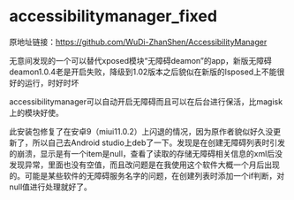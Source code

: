 # accessibilitymanager_fixed

原地址链接：https://github.com/WuDi-ZhanShen/AccessibilityManager

无意间发现的一个可以替代xposed模块“无障碍deamon”的app，新版无障碍deamon1.0.4老是开启失败，降级到1.02版本之后貌似在新版的lsposed上不能很好的运行，时好时坏

accessibilitymanager可以自动开启无障碍而且可以在后台进行保活，比magisk上的模块好使。

此安装包修复了在安卓9（miui11.0.2）上闪退的情况，因为原作者貌似好久没更新了，所以自己去Android studio上deb了一下。发现是在创建无障碍列表时引发的崩溃，显示是有一个item是null，查看了读取的存储无障碍相关信息的xml后没发现异常，里面也没有空值，而且改问题是在我使用这个软件大概一个月后出现的。可能是某些软件的无障碍服务名字的问题，在创建列表时添加一个if判断，对null值进行处理就好了。

